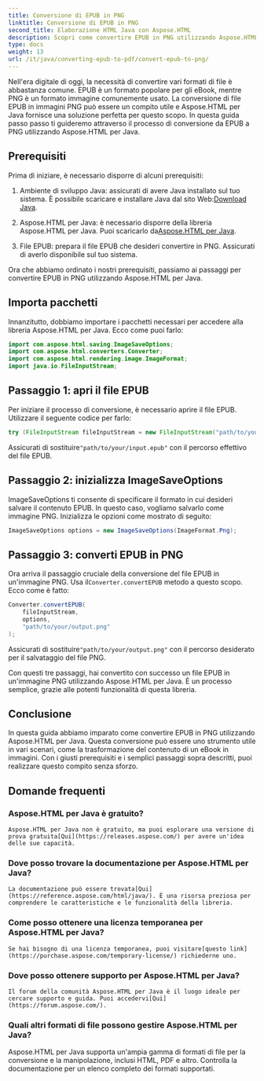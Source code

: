 ```yaml
---
title: Conversione di EPUB in PNG
linktitle: Conversione di EPUB in PNG
second_title: Elaborazione HTML Java con Aspose.HTML
description: Scopri come convertire EPUB in PNG utilizzando Aspose.HTML per Java. Segui la nostra guida passo passo e rendi il contenuto del tuo eBook visivamente accattivante.
type: docs
weight: 13
url: /it/java/converting-epub-to-pdf/convert-epub-to-png/
---
```


Nell'era digitale di oggi, la necessità di convertire vari formati di file è abbastanza comune. EPUB è un formato popolare per gli eBook, mentre PNG è un formato immagine comunemente usato. La conversione di file EPUB in immagini PNG può essere un compito utile e Aspose.HTML per Java fornisce una soluzione perfetta per questo scopo. In questa guida passo passo ti guideremo attraverso il processo di conversione da EPUB a PNG utilizzando Aspose.HTML per Java.

## Prerequisiti

Prima di iniziare, è necessario disporre di alcuni prerequisiti:

1.  Ambiente di sviluppo Java: assicurati di avere Java installato sul tuo sistema. È possibile scaricare e installare Java dal sito Web:[Download Java](https://www.oracle.com/java/technologies/javase-downloads.html).

2.  Aspose.HTML per Java: è necessario disporre della libreria Aspose.HTML per Java. Puoi scaricarlo da[Aspose.HTML per Java](https://releases.aspose.com/html/java/).

3. File EPUB: prepara il file EPUB che desideri convertire in PNG. Assicurati di averlo disponibile sul tuo sistema.

Ora che abbiamo ordinato i nostri prerequisiti, passiamo ai passaggi per convertire EPUB in PNG utilizzando Aspose.HTML per Java.

## Importa pacchetti

Innanzitutto, dobbiamo importare i pacchetti necessari per accedere alla libreria Aspose.HTML per Java. Ecco come puoi farlo:

```java
import com.aspose.html.saving.ImageSaveOptions;
import com.aspose.html.converters.Converter;
import com.aspose.html.rendering.image.ImageFormat;
import java.io.FileInputStream;
```

## Passaggio 1: apri il file EPUB

Per iniziare il processo di conversione, è necessario aprire il file EPUB. Utilizzare il seguente codice per farlo:

```java
try (FileInputStream fileInputStream = new FileInputStream("path/to/your/input.epub")) {
```

 Assicurati di sostituire`"path/to/your/input.epub"` con il percorso effettivo del file EPUB.

## Passaggio 2: inizializza ImageSaveOptions

ImageSaveOptions ti consente di specificare il formato in cui desideri salvare il contenuto EPUB. In questo caso, vogliamo salvarlo come immagine PNG. Inizializza le opzioni come mostrato di seguito:

```java
ImageSaveOptions options = new ImageSaveOptions(ImageFormat.Png);
```

## Passaggio 3: converti EPUB in PNG

 Ora arriva il passaggio cruciale della conversione del file EPUB in un'immagine PNG. Usa il`Converter.convertEPUB` metodo a questo scopo. Ecco come è fatto:

```java
Converter.convertEPUB(
    fileInputStream,
    options,
    "path/to/your/output.png"
);
```

 Assicurati di sostituire`"path/to/your/output.png"` con il percorso desiderato per il salvataggio del file PNG.

Con questi tre passaggi, hai convertito con successo un file EPUB in un'immagine PNG utilizzando Aspose.HTML per Java. È un processo semplice, grazie alle potenti funzionalità di questa libreria.

## Conclusione

In questa guida abbiamo imparato come convertire EPUB in PNG utilizzando Aspose.HTML per Java. Questa conversione può essere uno strumento utile in vari scenari, come la trasformazione del contenuto di un eBook in immagini. Con i giusti prerequisiti e i semplici passaggi sopra descritti, puoi realizzare questo compito senza sforzo.

## Domande frequenti

### Aspose.HTML per Java è gratuito?
    Aspose.HTML per Java non è gratuito, ma puoi esplorare una versione di prova gratuita[Qui](https://releases.aspose.com/) per avere un'idea delle sue capacità.

### Dove posso trovare la documentazione per Aspose.HTML per Java?
    La documentazione può essere trovata[Qui](https://reference.aspose.com/html/java/). È una risorsa preziosa per comprendere le caratteristiche e le funzionalità della libreria.

### Come posso ottenere una licenza temporanea per Aspose.HTML per Java?
    Se hai bisogno di una licenza temporanea, puoi visitare[questo link](https://purchase.aspose.com/temporary-license/) richiederne uno.

### Dove posso ottenere supporto per Aspose.HTML per Java?
    Il forum della comunità Aspose.HTML per Java è il luogo ideale per cercare supporto e guida. Puoi accedervi[Qui](https://forum.aspose.com/).

### Quali altri formati di file possono gestire Aspose.HTML per Java?
   Aspose.HTML per Java supporta un'ampia gamma di formati di file per la conversione e la manipolazione, inclusi HTML, PDF e altro. Controlla la documentazione per un elenco completo dei formati supportati.